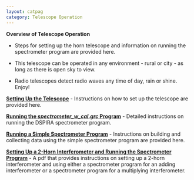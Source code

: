 ```yaml
---
layout: catpag
category: Telescope Operation
---
```


**Overview of Telescope Operation** 

* Steps for setting up the horn telescope and information on running the spectrometer program are provided here.

* This telescope can be operated in any environment - rural or city - as long as there is open sky to view.

* Radio telescopes detect radio waves any time of day, rain or shine. Enjoy!

[**Setting Up the Telescope**](https://wvurail.org//dspira-lessons/Telescope_Setup) - Instructions on how to set up the telescope are provided here.

[**Running the *spectrometer_w_cal.grc* Program**](https://wvurail.org//dspira-lessons/spectrometer_w_cal_Instructions) - Detailed instructions on running the DSPIRA spectrometer program.

[**Running a Simple Spectrometer Program**](https://wvurail.org//dspira-lessons/Simple_Spectrometer) - Instructions on building and collecting data using the simple spectrometer program are provided here.

[**Setting Up a 2-Horn Interferometer and Running the Spectrometer Program**](https://github.com/WVURAIL/dspira-lessons/blob/master/_posts/2022-07-11-SettingUp2HornInterferometer.md) - A pdf that provides instructions on setting up a 2-horn interferometer and using either a spectrometer program for an adding interferometer or a spectrometer program for a multiplying interferometer.
